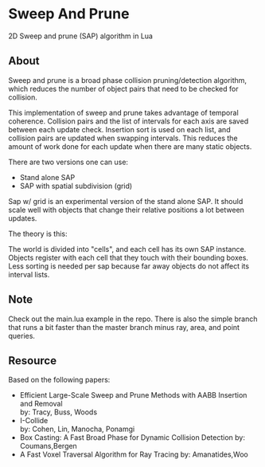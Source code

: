 # Sweep And Prune

2D Sweep and prune (SAP) algorithm in Lua

## About

Sweep and prune is a broad phase collision pruning/detection algorithm, which reduces the number of object pairs that need to be checked for collision.

This implementation of sweep and prune takes advantage of temporal coherence. Collision pairs and the list of intervals for each axis are saved between each update check. Insertion sort is used on each list, and collision pairs are updated when swapping intervals. This reduces the amount of work done for each update when there are many static objects.

There are two versions one can use:

*	Stand alone SAP
*	SAP with spatial subdivision (grid)

Sap w/ grid is an experimental version of the stand alone SAP. It should scale well with objects that change their relative positions a lot between updates.

The theory is this:

The world is divided into "cells", and each cell has its own SAP instance. Objects register with each cell that they touch with their bounding boxes. Less sorting is needed per sap because far away objects do not affect its interval lists.

## Note

Check out the main.lua example in the repo. There is also the simple branch that runs a bit faster than the master branch minus ray, area, and point queries.

## Resource

Based on the following papers:

*	Efficient Large-Scale Sweep and Prune Methods with AABB Insertion and Removal  
	by: Tracy, Buss, Woods
*	I-Collide  
	by: Cohen, Lin, Manocha, Ponamgi
*	Box Casting: A Fast Broad Phase for Dynamic Collision Detection
	by: Coumans,Bergen
*	A Fast Voxel Traversal Algorithm for Ray Tracing
	by: Amanatides,Woo